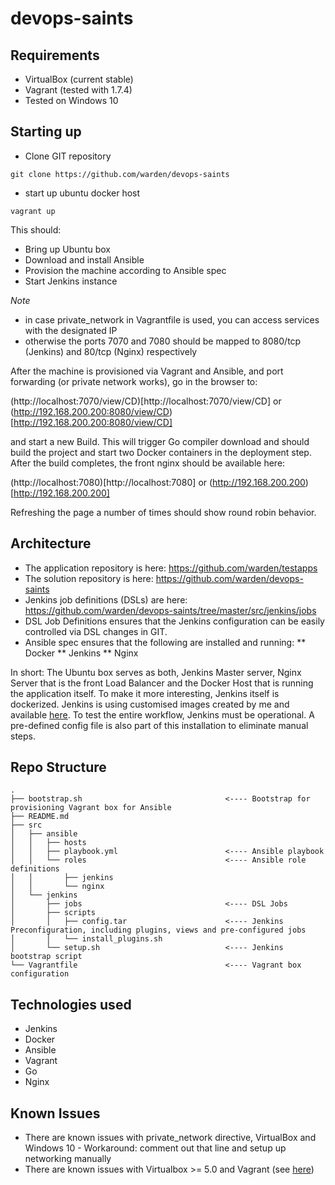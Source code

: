 # devops-saints

## Requirements

* VirtualBox (current stable)
* Vagrant (tested with 1.7.4)
* Tested on Windows 10

## Starting up

* Clone GIT repository

```
git clone https://github.com/warden/devops-saints
```

* start up ubuntu docker host

```
vagrant up
```

This should:

* Bring up Ubuntu box
* Download and install Ansible
* Provision the machine according to Ansible spec
* Start Jenkins instance

*Note*

* in case private_network in Vagrantfile is used, you can access services with the designated IP
* otherwise the ports 7070 and 7080 should be mapped to 8080/tcp (Jenkins) and 80/tcp (Nginx) respectively

After the machine is provisioned via Vagrant and Ansible, and port forwarding (or private network works), go in the browser to:

(http://localhost:7070/view/CD)[http://localhost:7070/view/CD] or (http://192.168.200.200:8080/view/CD)[http://192.168.200.200:8080/view/CD]

and start a new Build. This will trigger Go compiler download and should build the project and start two Docker containers in the deployment step.
After the build completes, the front nginx should be available here:

(http://localhost:7080)[http://localhost:7080] or (http://192.168.200.200)[http://192.168.200.200]

Refreshing the page a number of times should show round robin behavior.

## Architecture

* The application repository is here: https://github.com/warden/testapps
* The solution repository is here: https://github.com/warden/devops-saints
* Jenkins job definitions (DSLs) are here: https://github.com/warden/devops-saints/tree/master/src/jenkins/jobs
* DSL Job Definitions ensures that the Jenkins configuration can be easily controlled via DSL changes in GIT.
* Ansible spec ensures that the following are installed and running:
** Docker 
** Jenkins
** Nginx

In short:
The Ubuntu box serves as both, Jenkins Master server, Nginx Server that is the front Load Balancer and the Docker Host that is running the application itself.
To make it more interesting, Jenkins itself is dockerized. Jenkins is using customised images created by me and available [here](https://hub.docker.com/r/quiddia/docker-jenkins-master/).
To test the entire workflow, Jenkins must be operational. A pre-defined config file is also part of this installation to eliminate manual steps.

## Repo Structure

```
.
├── bootstrap.sh                                <---- Bootstrap for provisioning Vagrant box for Ansible
├── README.md
├── src
│   ├── ansible
│   │   ├── hosts
│   │   ├── playbook.yml                        <---- Ansible playbook
│   │   └── roles                               <---- Ansible role definitions
│   │       ├── jenkins
│   │       └── nginx
│   └── jenkins
│       ├── jobs                                <---- DSL Jobs
│       ├── scripts
│       │   ├── config.tar                      <---- Jenkins Preconfiguration, including plugins, views and pre-configured jobs
│       │   └── install_plugins.sh
│       └── setup.sh                            <---- Jenkins bootstrap script
└── Vagrantfile                                 <---- Vagrant box configuration
```
## Technologies used

* Jenkins
* Docker
* Ansible
* Vagrant
* Go
* Nginx

## Known Issues

* There are known issues with private_network directive, VirtualBox and Windows 10 - Workaround: comment out that line and setup up networking manually
* There are known issues with Virtualbox >= 5.0 and Vagrant (see [here](https://www.virtualbox.org/ticket/14040))


